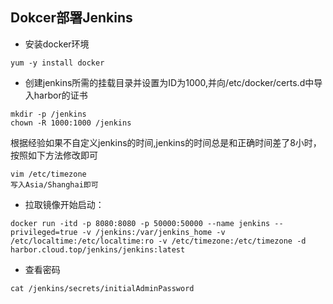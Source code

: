 ## Dokcer部署Jenkins

* 安装docker环境

```
yum -y install docker
```

* 创建jenkins所需的挂载目录并设置为ID为1000,并向/etc/docker/certs.d中导入harbor的证书

```
mkdir -p /jenkins
chown -R 1000:1000 /jenkins
```

根据经验如果不自定义jenkins的时间,jenkins的时间总是和正确时间差了8小时，按照如下方法修改即可

```
vim /etc/timezone
写入Asia/Shanghai即可
```

* 拉取镜像开始启动：

```
docker run -itd -p 8080:8080 -p 50000:50000 --name jenkins --privileged=true -v /jenkins:/var/jenkins_home -v /etc/localtime:/etc/localtime:ro -v /etc/timezone:/etc/timezone -d harbor.cloud.top/jenkins/jenkins:latest 
```

* 查看密码

```
cat /jenkins/secrets/initialAdminPassword
```
